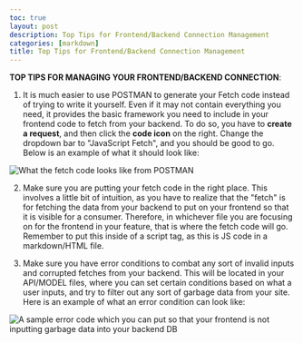 ```yaml
---
toc: true
layout: post
description: Top Tips for Frontend/Backend Connection Management
categories: [markdown]
title: Top Tips for Frontend/Backend Connection Management
---
```




**TOP TIPS FOR MANAGING YOUR FRONTEND/BACKEND CONNECTION**:


1. It is much easier to use POSTMAN to generate your Fetch code instead of trying to write it yourself. Even if it may not contain everything you need, it provides the basic framework you need to include in your frontend code to fetch from your backend. To do so, you have to **create a request**, and then click the **code icon** on the right. Change the dropdown bar to "JavaScript Fetch", and you should be good to go. Below is an example of what it should look like:

![]({{site.baseurl}}/images/fetch.png "What the fetch code looks like from POSTMAN")

2. Make sure you are putting your fetch code in the right place. This involves a little bit of intuition, as you have to realize that the "fetch" is for fetching the data from your backend to put on your frontend so that it is visible for a consumer. Therefore, in whichever file you are focusing on for the frontend in your feature, that is where the fetch code will go. Remember to put this inside of a script tag, as this is JS code in a markdown/HTML file.

3. Make sure you have error conditions to combat any sort of invalid inputs and corrupted fetches from your backend. This will be located in your API/MODEL files, where you can set certain conditions based on what a user inputs, and try to filter out any sort of garbage data from your site. Here is an example of what an error condition can look like: 

![]({{site.baseurl}}/images/error.png "A sample error code which you can put so that your frontend is not inputting garbage data into your backend DB")

